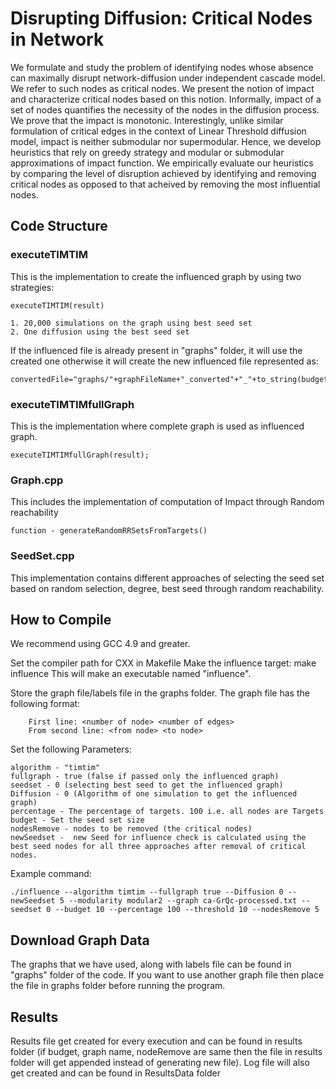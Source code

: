 # Disrupting Diffusion: Critical Nodes in Network

We formulate and study the problem of identifying nodes whose absence can maximally disrupt network-diffusion under independent cascade model. We refer to such nodes as critical nodes. We present the notion of impact and characterize critical nodes based on this notion. Informally, impact of a set of nodes quantifies the necessity of the nodes in the diffusion process. We prove that the impact is monotonic. Interestingly, unlike similar formulation of critical edges in the context of Linear Threshold diffusion model, impact is neither submodular nor supermodular. Hence, we develop heuristics that rely on greedy strategy and modular or submodular approximations of impact function. We empirically evaluate our heuristics by comparing the level of disruption achieved by identifying and removing critical nodes as opposed to that acheived by removing the most influential nodes.

## Code Structure
### executeTIMTIM
This is the implementation to create the influenced graph by using two strategies:
```
executeTIMTIM(result)
```
```
1. 20,000 simulations on the graph using best seed set
2. One diffusion using the best seed set
```
If the influenced file is already present in "graphs" folder, it will use the created one otherwise it will create the new influenced file represented as:
```
convertedFile="graphs/"+graphFileName+"_converted"+"_"+to_string(budget)+"_"+to_string(probability)
```
### executeTIMTIMfullGraph  
This is the implementation where complete graph is used as influenced graph.
```
executeTIMTIMfullGraph(result);
```
### Graph.cpp 
This includes the implementation of computation of Impact through Random reachability
```
function - generateRandomRRSetsFromTargets()
```
### SeedSet.cpp 
This implementation contains different approaches of selecting the seed set based on random selection, degree, best seed through random reachability. 

## How to Compile
We recommend using GCC 4.9 and greater.

Set the compiler path for CXX in Makefile
Make the influence target:
make influence
This will make an executable named "influence".


Store the graph file/labels file in the graphs folder. The graph file has the following format:
```
	First line: <number of node> <number of edges>
	From second line: <from node> <to node>
```
Set the following Parameters:
```
algorithm - "timtim"
fullgraph - true (false if passed only the influenced graph)
seedset - 0 (selecting best seed to get the influenced graph)
Diffusion - 0 (Algorithm of one simulation to get the influenced graph)
percentage - The percentage of targets. 100 i.e. all nodes are Targets
budget - Set the seed set size
nodesRemove - nodes to be removed (the critical nodes)
newSeedset -  new Seed for influence check is calculated using the best seed nodes for all three approaches after removal of critical nodes.
```
Example command:
```
./influence --algorithm timtim --fullgraph true --Diffusion 0 --newSeedset 5 --modularity modular2 --graph ca-GrQc-processed.txt --seedset 0 --budget 10 --percentage 100 --threshold 10 --nodesRemove 5 
```
## Download Graph Data
The graphs that we have used, along with labels file can be found in "graphs" folder of the code. If you want to use another graph file then place the file in graphs folder before running the program.

## Results
Results file get created for every execution and can be found in results folder (if budget, graph name, nodeRemove are same then the file in results folder will get appended instead of generating new file). Log file will also get created and can be found in ResultsData folder


